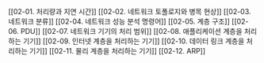 [[02-01. 처리량과 지연 시간]]
[[02-02. 네트워크 토폴로지와 병목 현상]]
[[02-03. 네트워크 분류]]
[[02-04. 네트워크 성능 분석 명령어]]
[[02-05. 계층 구조]]
[[02-06. PDU]]
[[02-07. 네트워크 기기의 처리 범위]]
[[02-08. 애플리케이션 계층을 처리하는 기기]]
[[02-09. 인터넷 계층을 처리하는 기기]]
[[02-10. 데이터 링크 계층을 처리하는 기기]]
[[02-11. 물리 계층을 처리하는 기기]]
[[02-12. ARP]]